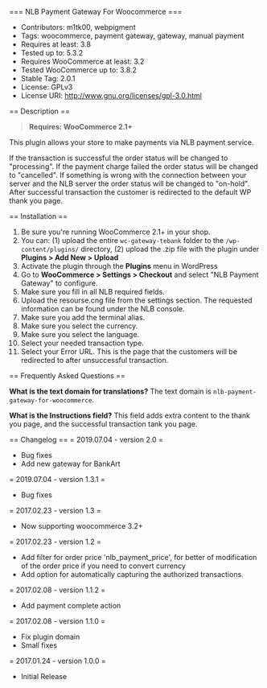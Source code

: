=== NLB Payment Gateway For Woocommerce ===

- Contributors: m1tk00, webpigment
- Tags: woocommerce, payment gateway, gateway, manual payment
- Requires at least: 3.8
- Tested up to: 5.3.2
- Requires WooCommerce at least: 3.2
- Tested WooCommerce up to: 3.8.2
- Stable Tag: 2.0.1
- License: GPLv3
- License URI: http://www.gnu.org/licenses/gpl-3.0.html

== Description ==

> **Requires: WooCommerce 2.1+**

This plugin allows your store to make payments via NLB payment service.

If the transaction is successful the order status will be changed to "processing". If the payment charge failed the order status will be changed to "cancelled". If something is wrong with the connection between your server and the NLB server the order status will be changed to "on-hold". After successful transaction the customer is redirected to the default WP thank you page.

== Installation ==

1. Be sure you're running WooCommerce 2.1+ in your shop.
2. You can: (1) upload the entire `wc-gateway-tebank` folder to the `/wp-content/plugins/` directory, (2) upload the .zip file with the plugin under **Plugins &gt; Add New &gt; Upload**
3. Activate the plugin through the **Plugins** menu in WordPress
4. Go to **WooCommerce &gt; Settings &gt; Checkout** and select "NLB Payment Gateway" to configure.
5. Make sure you fill in all NLB required fields.
6. Upload the resourse.cng file from the settings section. The requested information can be found under the NLB console.
7. Make sure you add the terminal alias.
8. Make sure you select the currency.
9. Make sure you select the language.
10. Select your needed transaction type.
11. Select your Error URL. This is the page that the customers will be redirected to after unsuccessful transaction.

== Frequently Asked Questions ==

**What is the text domain for translations?**
The text domain is `nlb-payment-gateway-for-woocommerce`.

**What is the Instructions field?**
This field adds extra content to the thank you page, and the successful transaction tank you page.

== Changelog ==
= 2019.07.04 - version 2.0 =
* Bug fixes
* Add new gateway for BankArt

= 2019.07.04 - version 1.3.1 =
* Bug fixes

= 2017.02.23 - version 1.3 =
* Now supporting woocommerce 3.2+

= 2017.02.23 - version 1.2 =
* Add filter for order price 'nlb_payment_price', for better of modification of the order price if you need to convert currency
* Add option for automatically capturing the authorized transactions.

= 2017.02.08 - version 1.1.2 =
* Add payment complete action

= 2017.02.08 - version 1.1.0 =
* Fix plugin domain
* Small fixes

= 2017.01.24 - version 1.0.0 =
* Initial Release
